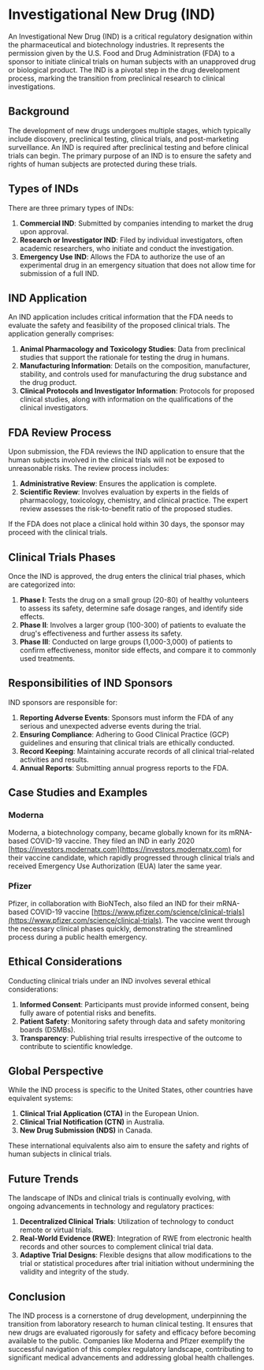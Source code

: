 # Investigational New Drug (IND)

An Investigational New Drug (IND) is a critical regulatory designation within the pharmaceutical and biotechnology industries. It represents the permission given by the U.S. Food and Drug Administration (FDA) to a sponsor to initiate clinical trials on human subjects with an unapproved drug or biological product. The IND is a pivotal step in the drug development process, marking the transition from preclinical research to clinical investigations.

## Background

The development of new drugs undergoes multiple stages, which typically include discovery, preclinical testing, clinical trials, and post-marketing surveillance. An IND is required after preclinical testing and before clinical trials can begin. The primary purpose of an IND is to ensure the safety and rights of human subjects are protected during these trials.

## Types of INDs

There are three primary types of INDs:
1. **Commercial IND**: Submitted by companies intending to market the drug upon approval.
2. **Research or Investigator IND**: Filed by individual investigators, often academic researchers, who initiate and conduct the investigation.
3. **Emergency Use IND**: Allows the FDA to authorize the use of an experimental drug in an emergency situation that does not allow time for submission of a full IND.

## IND Application

An IND application includes critical information that the FDA needs to evaluate the safety and feasibility of the proposed clinical trials. The application generally comprises:

1. **Animal Pharmacology and Toxicology Studies**: Data from preclinical studies that support the rationale for testing the drug in humans.
2. **Manufacturing Information**: Details on the composition, manufacturer, stability, and controls used for manufacturing the drug substance and the drug product.
3. **Clinical Protocols and Investigator Information**: Protocols for proposed clinical studies, along with information on the qualifications of the clinical investigators.

## FDA Review Process

Upon submission, the FDA reviews the IND application to ensure that the human subjects involved in the clinical trials will not be exposed to unreasonable risks. The review process includes:

1. **Administrative Review**: Ensures the application is complete.
2. **Scientific Review**: Involves evaluation by experts in the fields of pharmacology, toxicology, chemistry, and clinical practice. The expert review assesses the risk-to-benefit ratio of the proposed studies.

If the FDA does not place a clinical hold within 30 days, the sponsor may proceed with the clinical trials.

## Clinical Trials Phases

Once the IND is approved, the drug enters the clinical trial phases, which are categorized into:

1. **Phase I**: Tests the drug on a small group (20-80) of healthy volunteers to assess its safety, determine safe dosage ranges, and identify side effects.
2. **Phase II**: Involves a larger group (100-300) of patients to evaluate the drug's effectiveness and further assess its safety.
3. **Phase III**: Conducted on large groups (1,000-3,000) of patients to confirm effectiveness, monitor side effects, and compare it to commonly used treatments.

## Responsibilities of IND Sponsors

IND sponsors are responsible for:
1. **Reporting Adverse Events**: Sponsors must inform the FDA of any serious and unexpected adverse events during the trial.
2. **Ensuring Compliance**: Adhering to Good Clinical Practice (GCP) guidelines and ensuring that clinical trials are ethically conducted.
3. **Record Keeping**: Maintaining accurate records of all clinical trial-related activities and results.
4. **Annual Reports**: Submitting annual progress reports to the FDA.

## Case Studies and Examples

### Moderna

Moderna, a biotechnology company, became globally known for its mRNA-based COVID-19 vaccine. They filed an IND in early 2020 [https://investors.modernatx.com](https://investors.modernatx.com) for their vaccine candidate, which rapidly progressed through clinical trials and received Emergency Use Authorization (EUA) later the same year.

### Pfizer

Pfizer, in collaboration with BioNTech, also filed an IND for their mRNA-based COVID-19 vaccine [https://www.pfizer.com/science/clinical-trials](https://www.pfizer.com/science/clinical-trials). The vaccine went through the necessary clinical phases quickly, demonstrating the streamlined process during a public health emergency.

## Ethical Considerations

Conducting clinical trials under an IND involves several ethical considerations:
1. **Informed Consent**: Participants must provide informed consent, being fully aware of potential risks and benefits.
2. **Patient Safety**: Monitoring safety through data and safety monitoring boards (DSMBs).
3. **Transparency**: Publishing trial results irrespective of the outcome to contribute to scientific knowledge.

## Global Perspective

While the IND process is specific to the United States, other countries have equivalent systems:
1. **Clinical Trial Application (CTA)** in the European Union.
2. **Clinical Trial Notification (CTN)** in Australia.
3. **New Drug Submission (NDS)** in Canada.

These international equivalents also aim to ensure the safety and rights of human subjects in clinical trials.

## Future Trends

The landscape of INDs and clinical trials is continually evolving, with ongoing advancements in technology and regulatory practices:
1. **Decentralized Clinical Trials**: Utilization of technology to conduct remote or virtual trials.
2. **Real-World Evidence (RWE)**: Integration of RWE from electronic health records and other sources to complement clinical trial data.
3. **Adaptive Trial Designs**: Flexible designs that allow modifications to the trial or statistical procedures after trial initiation without undermining the validity and integrity of the study.

## Conclusion

The IND process is a cornerstone of drug development, underpinning the transition from laboratory research to human clinical testing. It ensures that new drugs are evaluated rigorously for safety and efficacy before becoming available to the public. Companies like Moderna and Pfizer exemplify the successful navigation of this complex regulatory landscape, contributing to significant medical advancements and addressing global health challenges.